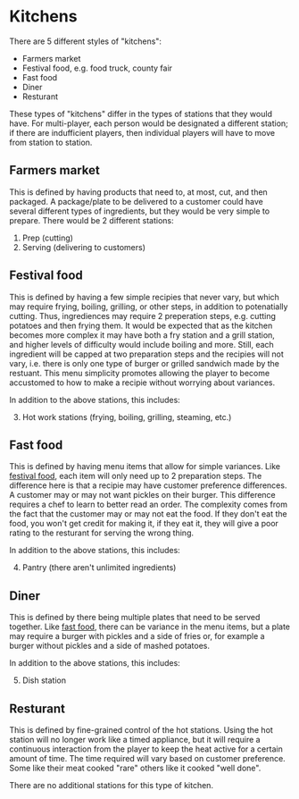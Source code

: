 # Kitchens

There are 5 different styles of "kitchens":
 * Farmers market
 * Festival food, e.g. food truck, county fair
 * Fast food
 * Diner
 * Resturant

These types of "kitchens" differ in the types of stations that they would have. For multi-player, each person would be designated a different station; if there are indufficient players, then individual players will have to move from station to station.

## Farmers market

This is defined by having products that need to, at most, cut, and then packaged. A package/plate to be delivered to a customer could have several different types of ingredients, but they would be very simple to prepare. There would be 2 different stations:

 1. Prep (cutting)
 2. Serving (delivering to customers)

## Festival food

This is defined by having a few simple recipies that never vary, but which may require frying, boiling, grilling, or other steps, in addition to potenatially cutting. Thus, ingrediences may require 2 preperation steps, e.g. cutting potatoes and then frying them. It would be expected that as the kitchen becomes more complex it may have both a fry station and a grill station, and higher levels of difficulty would include boiling and more. Still, each ingredient will be capped at two preparation steps and the recipies will not vary, i.e. there is only one type of burger or grilled sandwich made by the restuant. This menu simplicity promotes allowing the player to become accustomed to how to make a recipie without worrying about variances.

In addition to the above stations, this includes:

 3. Hot work stations (frying, boiling, grilling, steaming, etc.)

## Fast food

This is defined by having menu items that allow for simple variances. Like [festival food](kitchens.md#festival-food), each item will only need up to 2 preparation steps. The difference here is that a recipie may have customer preference differences. A customer may or may not want pickles on their burger. This difference requires a chef to learn to better read an order. The complexity comes from the fact that the customer may or may not eat the food. If they don't eat the food, you won't get credit for making it, if they eat it, they will give a poor rating to the resturant for serving the wrong thing.

In addition to the above stations, this includes:

 4. Pantry (there aren't unlimited ingredients)

## Diner

This is defined by there being multiple plates that need to be served together. Like [fast food](kitchens.md#fast-food), there can be variance in the menu items, but a plate may require a burger with pickles and a side of fries or, for example a burger without pickles and a side of mashed potatoes.

In addition to the above stations, this includes:

 5. Dish station

## Resturant

This is defined by fine-grained control of the hot stations. Using the hot station will no longer work like a timed appliance, but it will require a continuous interaction from the player to keep the heat active for a certain amount of time. The time required will vary based on customer preference. Some like their meat cooked "rare" others like it cooked "well done".

There are no additional stations for this type of kitchen.
